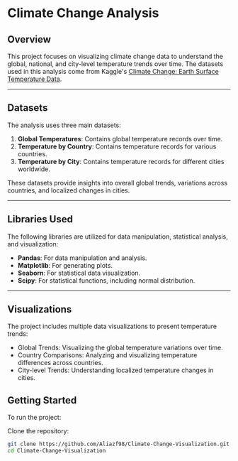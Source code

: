 # Climate Change Analysis

## Overview
This project focuses on visualizing climate change data to understand the global, national, and city-level temperature trends over time. The datasets used in this analysis come from Kaggle's [Climate Change: Earth Surface Temperature Data](https://www.kaggle.com/datasets/berkeleyearth/climate-change-earth-surface-temperature-data).

---


## Datasets
The analysis uses three main datasets:
1. **Global Temperatures**: Contains global temperature records over time.
2. **Temperature by Country**: Contains temperature records for various countries.
3. **Temperature by City**: Contains temperature records for different cities worldwide.

These datasets provide insights into overall global trends, variations across countries, and localized changes in cities.

---

## Libraries Used
The following libraries are utilized for data manipulation, statistical analysis, and visualization:
- **Pandas**: For data manipulation and analysis.
- **Matplotlib**: For generating plots.
- **Seaborn**: For statistical data visualization.
- **Scipy**: For statistical functions, including normal distribution.

---

## Visualizations
The project includes multiple data visualizations to present temperature trends:
- Global Trends: Visualizing the global temperature variations over time.
- Country Comparisons: Analyzing and visualizing temperature differences across countries.
- City-level Trends: Understanding localized temperature changes in cities.

## Getting Started

To run the project:

Clone the repository:
   ```bash
   git clone https://github.com/Aliazf98/Climate-Change-Visualization.git
   cd Climate-Change-Visualization
